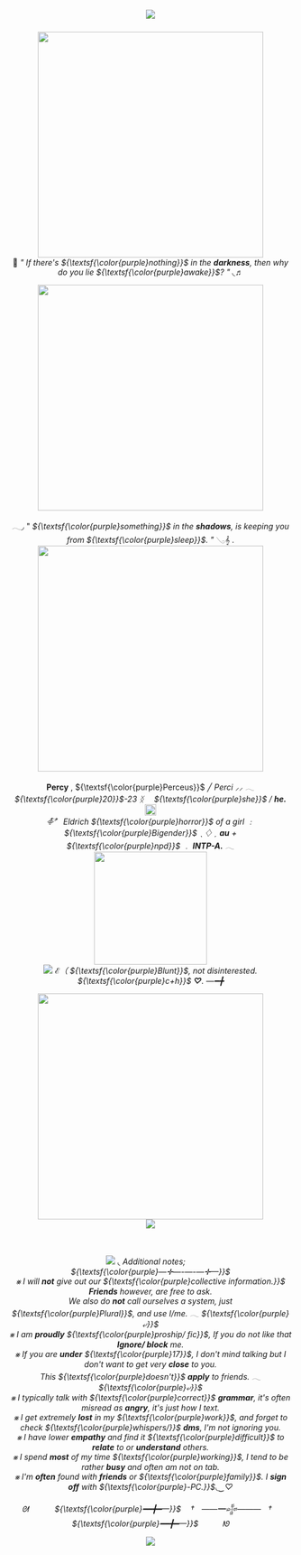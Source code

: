<h5 align="center">
 
![](https://komarev.com/ghpvc/?username=Traitorous&color=4f275e)

</h5>
<p align="center">
  <img src="https://64.media.tumblr.com/0934ef9c4b7eb6105363c5d72c2490de/64058464a572fd47-59/s2048x3072/5acedf9134542fedb7dc9f644159a198b8e3d42b.pnj" width=400> <br>
🔮  <i>" If there's ${\textsf{\color{purple}nothing}}$ in the <b>darkness</b>, then why do you lie ${\textsf{\color{purple}awake}}$? "</i> ◟♬   
  <p align="center">
<p align="center">
<img src="https://64.media.tumblr.com/a9ef6a4d66a0ac92b283cf61a356b5b1/b097cdb5fd34913c-97/s400x600/d4a44005ee123162117000beb9cc38f11e3a1394.gifv" width=400>
<p align="center">
 𓂃◞ " <i>${\textsf{\color{purple}something}}$ in the <b>shadows</b>, is keeping you from ${\textsf{\color{purple}sleep}}$. "</i> 𓂅𝄞 .
<br> <img src="https://64.media.tumblr.com/0934ef9c4b7eb6105363c5d72c2490de/64058464a572fd47-59/s2048x3072/5acedf9134542fedb7dc9f644159a198b8e3d42b.pnj" width=400>
<p align="center">
 <b>Percy</b> , ${\textsf{\color{purple}Perceus}}$ ╱ <i>Perci<i> ⸝⸝ 𓂃 ${\textsf{\color{purple}20}}$-23 ᛝ　 ${\textsf{\color{purple}she}}$ / <b>he. </b> <img src="https://64.media.tumblr.com/95d8810da3abe4b0b0fb97a7103b806a/8f2c33dff79370d2-23/s75x75_c1/4111623d02e7e0bc6b1195461ec64366b3465200.gifv" width=20>
<br> 𖧵ֹ໋݊〞 <i>Eldrich<i> ${\textsf{\color{purple}horror}}$ of a girl ﹕ ${\textsf{\color{purple}Bigender}}$ ˎ ♢ ˏ <b>au</b> + ${\textsf{\color{purple}npd}}$ ﹒ <b>INTP-A.</b> 𓂃
<br> <img src="https://64.media.tumblr.com/4346a816333c541935a4f5b6b6f768d7/ac118279175411f0-02/s1280x1920/b278d44c8b4197f2e33063eb5263ab5fcecd37d6.pnj"width=200>
<br> <img src="https://64.media.tumblr.com/b8429efce65e32735a0c4d3f684e2ef1/6e41ac82941fcef1-2a/s75x75_c1/94fd070e0a12a034a5b5d5fe220658e89149f76e.gifv"> ℰ（  ${\textsf{\color{purple}Blunt}}$, not <i>disinterested.</i> ${\textsf{\color{purple}c+h}}$ <b>♡</b>. —━╋

<p align="center">
<img src="https://64.media.tumblr.com/0934ef9c4b7eb6105363c5d72c2490de/64058464a572fd47-59/s2048x3072/5acedf9134542fedb7dc9f644159a198b8e3d42b.pnj" width=400>
 <br> <img src="https://64.media.tumblr.com/0d115c5a34b61310e45c7bf5b0a7b079/18de22f2260f04f2-69/s250x400/37bac04202c309731377df94ae0afdc199fc2674.gifv"> 
<p align="center">ㅤㅤㅤ


<p align="center">
<img src="https://64.media.tumblr.com/d498f1f70d3e71827a5a8e7f8de66a32/bb015a62ab4fe380-96/s75x75_c1/b5a53ff49a6517746afdf968508c38791f29cdce.gifv"> ◟ <i>Additional notes;</i>  ㅤ
<br> ${\textsf{\color{purple}—✛—-—-—✛—}}$
<br> ⨳ I will <b>not</b> give out our ${\textsf{\color{purple}collective information.}}$ <b>Friends</b> however, are free to ask.
<br> We also do <b>not</b> call ourselves a system, just ${\textsf{\color{purple}Plural}}$, and use I/me. 𓂃 ${\textsf{\color{purple}⤶}}$
<br> ⨳ I am <b>proudly</b> ${\textsf{\color{purple}proship/ fic}}$, If you do not like that <b>Ignore/ block</b> me.
<br> ⨳ If you are <b>under</b> ${\textsf{\color{purple}17}}$, I don't mind talking but I don't want to get very <b>close</b> to you.
<br> This ${\textsf{\color{purple}doesn't}}$ <b>apply</b> to friends. 𓂃 ${\textsf{\color{purple}⤶}}$
<br> ⨳ I typically talk with ${\textsf{\color{purple}correct}}$ <b>grammar</b>, it's often misread as <b>angry</b>, it's just how I text.
<br> ⨳ I get extremely <b>lost</b> in my ${\textsf{\color{purple}work}}$, and forget to check ${\textsf{\color{purple}whispers/}}$ <b>dms</b>, I'm not ignoring you.
<br> ⨳ I have lower <b>empathy</b> and find it ${\textsf{\color{purple}difficult}}$ to <b>relate</b> to or <b>understand</b> others.
<br> ⨳ I spend <b>most</b> of my time ${\textsf{\color{purple}working}}$, I tend to be rather <b>busy</b> and often am not on tab.
<br> ⨳ I'm <b>often</b> found with <b>friends</b> or ${\textsf{\color{purple}family}}$. I <b>sign off</b> with ${\textsf{\color{purple}-PC.}}$◟‿♡
  
<p align="center">
ᘛ ㅤㅤㅤ ${\textsf{\color{purple}━━╋━—}}$ ㅤ†ㅤ——━𒈔———ㅤ†ㅤ ${\textsf{\color{purple}━━╋━—}}$ㅤㅤㅤ ᘚ
<p align="center">
<img src="https://64.media.tumblr.com/f08f764dc32417f51c583c08a1db9256/f4778f44a9ee3a59-19/s2048x3072/58c903892ffff02cdcc797ba0bbc678e18a9b9dd.pnj">
